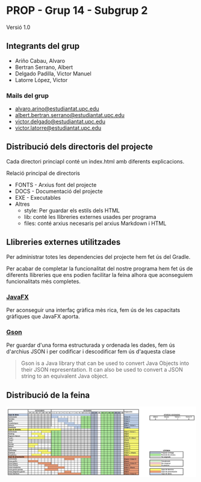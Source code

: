 # PROP - Grup 14 - Subgrup 2
Versió 1.0

## Integrants del grup
* Ariño Cabau, Alvaro
* Bertran Serrano, Albert
* Delgado Padilla, Victor Manuel
* Latorre López, Victor

### Mails del grup
* [alvaro.arino@estudiantat.upc.edu](mailto::alvaro.arino@estudiantat.upc.edu)
* [albert.bertran.serrano@estudiantat.upc.edu](mailto::albert.bertran.serrano@estudiantat.upc.edu)
* [victor.delgado@estudiantat.upc.edu](mailto::victor.delgado@estudiantat.upc.edu)
* [victor.latorre@estudiantat.upc.edu](mailto::victor.latorre@estudiantat.upc.edu)

## Distribució dels directoris del projecte

Cada directori princiapl conté un index.html amb diferents explicacions.

Relació principal de directoris

*   FONTS - Arxius font del projecte
*   DOCS - Documentació del projecte
*   EXE - Executables
*   Altres
    *   style: Per guardar els estils dels HTML
    *   lib: conté les llibreries externes usades per programa
    *   files: conté arxius necesaris pel arxius Markdown i HTML

## Llibreries externes utilitzades
Per administrar totes les dependencies del projecte hem fet ús del Gradle.

Per acabar de completar la funcionalitat del nostre programa hem fet ús de diferents llibreries que ens podien facilitar la feina
alhora que aconseguiem funcionalitats mès completes.
### [JavaFX](http://openjfx.io)
Per aconseguir una interfaç gràfica mès rica, fem ús de les capacitats gràfiques que JavaFX aporta.
### [Gson](https://github.com/google/gson)
Per guardar d'una forma estructurada y ordenada les dades, fem ús d'archius JSON i per codificar i 
descodificar fem ús d'aquesta clase
> Gson is a Java library that can be used to convert Java Objects into their JSON representation. It can also be used to convert a JSON string to an equivalent Java object. 

## Distribució de la feina
![image](DOCS/work_distribution.jpg)